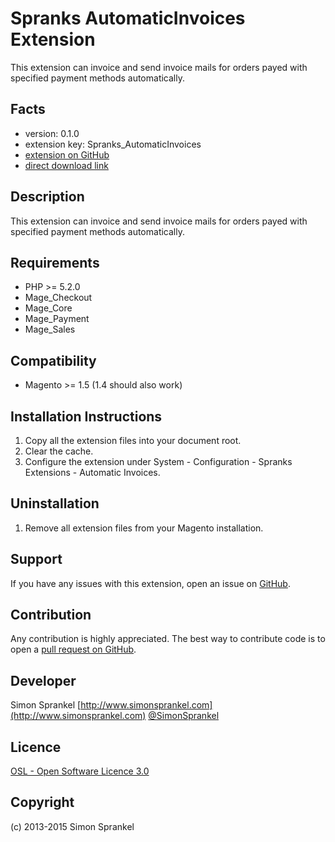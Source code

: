 Spranks AutomaticInvoices Extension
===================================
This extension can invoice and send invoice mails for orders payed with specified payment methods automatically.

Facts
-----
- version: 0.1.0
- extension key: Spranks_AutomaticInvoices
- [extension on GitHub](https://github.com/sprankhub/Spranks_AutomaticInvoices)
- [direct download link](https://github.com/sprankhub/Spranks_AutomaticInvoices/zipball/master)

Description
-----------
This extension can invoice and send invoice mails for orders payed with specified payment methods automatically.

Requirements
------------
- PHP >= 5.2.0
- Mage_Checkout
- Mage_Core
- Mage_Payment
- Mage_Sales

Compatibility
-------------
- Magento >= 1.5 (1.4 should also work)

Installation Instructions
-------------------------
1. Copy all the extension files into your document root.
2. Clear the cache.
3. Configure the extension under System - Configuration - Spranks Extensions - Automatic Invoices.

Uninstallation
--------------
1. Remove all extension files from your Magento installation.

Support
-------
If you have any issues with this extension, open an issue on [GitHub](https://github.com/company/Spranks_AutomaticInvoices/issues).

Contribution
------------
Any contribution is highly appreciated. The best way to contribute code is to open a [pull request on GitHub](https://help.github.com/articles/using-pull-requests).

Developer
---------
Simon Sprankel
[http://www.simonsprankel.com](http://www.simonsprankel.com)
[@SimonSprankel](https://twitter.com/SimonSprankel)

Licence
-------
[OSL - Open Software Licence 3.0](http://opensource.org/licenses/osl-3.0.php)

Copyright
---------
(c) 2013-2015 Simon Sprankel
